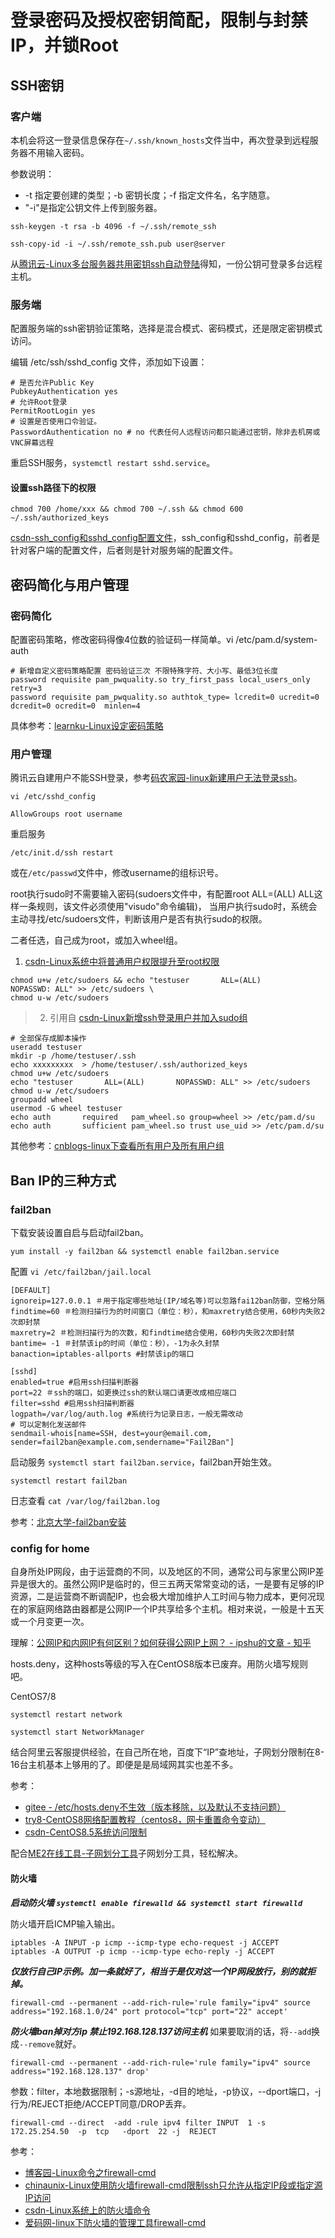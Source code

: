 # 登录密码及授权密钥简配，限制与封禁IP，并锁Root

## SSH密钥

### 客户端

本机会将这一登录信息保存在`~/.ssh/known_hosts`文件当中，再次登录到远程服务器不用输入密码。

参数说明：

* -t 指定要创建的类型；-b 密钥长度；-f 指定文件名，名字随意。
* "-i"是指定公钥文件上传到服务器。

```
ssh-keygen -t rsa -b 4096 -f ~/.ssh/remote_ssh
```

```
ssh-copy-id -i ~/.ssh/remote_ssh.pub user@server
```

从[腾讯云-Linux多台服务器共用密钥ssh自动登陆](https://cloud.tencent.com/developer/article/2036440)得知，一份公钥可登录多台远程主机。


### 服务端

配置服务端的ssh密钥验证策略，选择是混合模式、密码模式，还是限定密钥模式访问。

编辑 /etc/ssh/sshd_config 文件，添加如下设置：

```
# 是否允许Public Key 
PubkeyAuthentication yes
# 允许Root登录
PermitRootLogin yes
# 设置是否使用口令验证。
PasswordAuthentication no # no 代表任何人远程访问都只能通过密钥，除非去机房或VNC屏幕远程
```

重启SSH服务，`systemctl restart sshd.service`。

#### 设置ssh路径下的权限

```
chmod 700 /home/xxx && chmod 700 ~/.ssh && chmod 600 ~/.ssh/authorized_keys
```

[csdn-ssh_config和sshd_config配置文件](https://blog.csdn.net/mynumber1/article/details/123699660)，ssh_config和sshd_config，前者是针对客户端的配置文件，后者则是针对服务端的配置文件。

## 密码简化与用户管理

### 密码简化

配置密码策略，修改密码得像4位数的验证码一样简单。vi /etc/pam.d/system-auth

```
# 新增自定义密码策略配置 密码验证三次 不限特殊字符、大小写、最低3位长度
password requisite pam_pwquality.so try_first_pass local_users_only retry=3
password requisite pam_pwquality.so authtok_type= lcredit=0 ucredit=0 dcredit=0 ocredit=0  minlen=4
```

具体参考：[learnku-Linux设定密码策略](https://learnku.com/articles/52174)

### 用户管理

腾讯云自建用户不能SSH登录，参考[码农家园-linux新建用户无法登录ssh](https://www.codenong.com/cs106546599/)。

`vi /etc/sshd_config`

```
AllowGroups root username
```

重启服务

```
/etc/init.d/ssh restart
```

或在`/etc/passwd`文件中，修改username的组标识号。


root执行sudo时不需要输入密码(sudoers文件中，有配置root ALL=(ALL) ALL这样一条规则，该文件必须使用"visudo"命令编辑)， 当用户执行sudo时，系统会主动寻找/etc/sudoers文件，判断该用户是否有执行sudo的权限。

二者任选，自己成为root，或加入wheel组。

1. [csdn-Linux系统中将普通用户权限提升至root权限](https://blog.csdn.net/weixin_45178128/article/details/103155720)

```
chmod u+w /etc/sudoers && echo "testuser       ALL=(ALL)       NOPASSWD: ALL" >> /etc/sudoers \
chmod u-w /etc/sudoers
```


> 2. 引用自 [csdn-Linux新增ssh登录用户并加入sudo组](https://blog.csdn.net/xiunai78/article/details/84578529)

```
# 全部保存成脚本操作
useradd testuser
mkdir -p /home/testuser/.ssh
echo xxxxxxxxx  > /home/testuser/.ssh/authorized_keys
chmod u+w /etc/sudoers
echo "testuser       ALL=(ALL)       NOPASSWD: ALL" >> /etc/sudoers
chmod u-w /etc/sudoers
groupadd wheel
usermod -G wheel testuser
echo auth       required   pam_wheel.so group=wheel >> /etc/pam.d/su
echo auth       sufficient pam_wheel.so trust use_uid >> /etc/pam.d/su
```

其他参考：[cnblogs-linux下查看所有用户及所有用户组](https://www.cnblogs.com/pengyunjing/p/8543026.html)

## Ban IP的三种方式

### fail2ban

下载安装设置自启与启动fail2ban。

```
yum install -y fail2ban && systemctl enable fail2ban.service
```

配置 `vi /etc/fail2ban/jail.local`

```
[DEFAULT]
ignoreip=127.0.0.1 ＃用于指定哪些地址(IP/域名等)可以忽路fai12ban防御，空格分隔
findtime=60 ＃检测扫描行为的时间窗口（单位：秒），和maxretry结合使用，60秒内失败2次即封禁
maxretry=2 ＃检测扫描行为的次数，和findtime结合使用，60秒内失败2次即封禁
bantime= -1 ＃封禁该ip的时间（单位：秒），-1为永久封禁
banaction=iptables-allports #封禁该ip的端口

[sshd]
enabled=true #启用ssh扫描判断器
port=22 ＃ssh的端口，如更换过ssh的默认端口请更改成相应端口
filter=sshd #启用ssh扫描判断器
logpath=/var/log/auth.log #系统行为记录日志，一般无需改动
# 可以定制化发送邮件
sendmail-whois[name=SSH, dest=your@email.com, sender=fail2ban@example.com,sendername="Fail2Ban"]    
```

启动服务 `systemctl start fail2ban.service`，fail2ban开始生效。

```
systemctl restart fail2ban
```

日志查看 `cat /var/log/fail2ban.log`

参考：[北京大学-fail2ban安装](https://its.pku.edu.cn/faq_fail2ban.jsp)

### config for home

自身所处IP网段，由于运营商的不同，以及地区的不同，通常公司与家里公网IP差异是很大的。虽然公网IP是临时的，但三五两天常常变动的话，一是要有足够的IP资源，二是运营商不断调配IP，也会极大增加维护人工时间与物力成本，更何况现在的家庭网络路由器都是公网IP一个IP共享给多个主机。相对来说，一般是十五天或一个月变更一次。

理解：[公网IP和内网IP有何区别？如何获得公网IP上网？ - ipshu的文章 - 知乎](https://zhuanlan.zhihu.com/p/558884673)

hosts.deny，这种hosts等级的写入在CentOS8版本已废弃。用防火墙写规则吧。

CentOS7/8

```
systemctl restart network
```

```
systemctl start NetworkManager
```

结合阿里云客服提供经验，在自己所在地，百度下“IP”查地址，子网划分限制在8-16台主机基本上够用的了。即便是是局域网其实也差不多。

参考：

* [gitee - /etc/hosts.deny不生效（版本移除，以及默认不支持问题）](https://gitee.com/openeuler/kernel/issues/I29Z76)
* [try8-CentOS8网络配置教程（centos8，网卡重置命令变动）](https://try8.cn/article/10010)
* [csdn-CentOS8.5系统访问限制](https://blog.csdn.net/qq_41112887/article/details/121539810)

配合[ME2在线工具-子网划分工具](http://www.metools.info/other/subnetmask160.html)子网划分工具，轻松解决。


#### 防火墙

***启动防火墙 `systemctl enable firewalld && systemctl start firewalld`***

防火墙开启ICMP输入输出。

```
iptables -A INPUT -p icmp --icmp-type echo-request -j ACCEPT
iptables -A OUTPUT -p icmp --icmp-type echo-reply -j ACCEPT
```

***仅放行自己IP示例。加一条就好了，相当于是仅对这一个IP网段放行，别的就拒掉。***

```·
firewall-cmd --permanent --add-rich-rule='rule family="ipv4" source address="192.168.1.0/24" port protocol="tcp" port="22" accept'
```

***防火墙ban掉对方ip 禁止192.168.128.137访问主机*** 如果要取消的话，将`--add`换成`--remove`就好。

```
firewall-cmd --permanent --add-rich-rule='rule family="ipv4" source address="192.168.128.137" drop'
```
参数：filter，本地数据限制；-s源地址，-d目的地址，-p协议，--dport端口，-j行为/REJECT拒绝/ACCEPT同意/DROP丢弃。

```
firewall-cmd --direct  -add -rule ipv4 filter INPUT  1 -s  172.25.254.50  -p  tcp   -dport  22 -j  REJECT
```

参考：

* [博客园-Linux命令之firewall-cmd](https://www.cnblogs.com/diantong/p/9713915.html)
* [chinaunix-Linux使用防火墙firewall-cmd限制ssh只允许从指定IP段或指定源IP访问](http://blog.chinaunix.net/uid-20329764-id-5845291.html)
* [csdn-Linux系统上的防火墙命令](https://blog.csdn.net/weixin_43780179/article/details/125046304)
* [爱码网-linux下防火墙的管理工具firewall-cmd](https://www.likecs.com/show-203862572.html)


